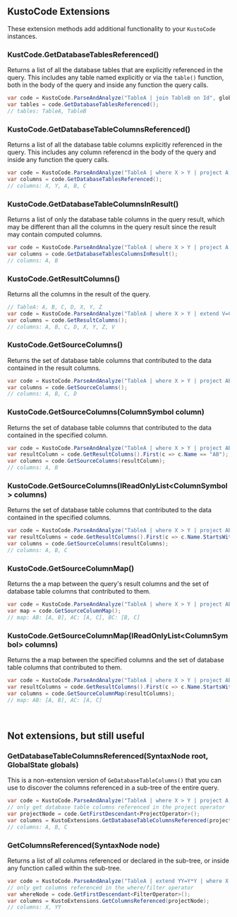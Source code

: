 ﻿## KustoCode Extensions

These extension methods add additional functionality to your `KustoCode` instances.

### KustCode.GetDatabaseTablesReferenced()
Returns a list of all the database tables that are explicitly referenced in the query. 
This includes any table named explicitly or via the `table()` function, 
both in the body of the query and inside any function the query calls.

```csharp
var code = KustoCode.ParseAndAnalyze("TableA | join TableB on Id", globals);
var tables = code.GetDatabaseTablesReferenced();
// tables: TableA, TableB
```

### KustoCode.GetDatabaseTableColumnsReferenced()
Returns a list of all the database table columns explicitly referenced in the query.
This includes any column referencd in the body of the query and inside any function the query calls.

```csharp
var code = KustoCode.ParseAndAnalyze("TableA | where X > Y | project A, B, C", globals);
var columns = code.GetDatabaseTablesReferenced();
// columns: X, Y, A, B, C
```

### KustoCode.GetDatabaseTableColumnsInResult()
Returns a list of only the database table columns in the query result, 
which may be different than all the columns in the query result since the 
result may contain computed columns.

```csharp
var code = KustoCode.ParseAndAnalyze("TableA | where X > Y | project A, B, V=C*D", globals);
var columns = code.GetDatabaseTablesColumnsInResult();
// columns: A, B
```

### KustoCode.GetResultColumns()
Returns all the columns in the result of the query. 

```csharp
// TableA: A, B, C, D, X, Y, Z
var code = KustoCode.ParseAndAnalyze("TableA | where X > Y | extend V=C*D", globals);
var columns = code.GetResultColumns();
// columns: A, B, C, D, X, Y, Z, V
```

### KustoCode.GetSourceColumns()
Returns the set of database table columns that contributed to the data contained in the result columns.

```csharp
var code = KustoCode.ParseAndAnalyze("TableA | where X > Y | project AB=A+B, CD=C+D", globals);
var columns = code.GetSourceColumns();
// columns: A, B, C, D
```

### KustoCode.GetSourceColumns(ColumnSymbol column)
Returns the set of database table columns that contributed to the data contained in the specified column.

```csharp
var code = KustoCode.ParseAndAnalyze("TableA | where X > Y | project AB=A+B, CD=C+D", globals);
var resultColumn = code.GetResultColumns().First(c => c.Name == "AB");
var columns = code.GetSourceColumns(resultColumn);
// columns: A, B
```

### KustoCode.GetSourceColumns(IReadOnlyList&lt;ColumnSymbol&gt; columns)
Returns the set of database table columns that contributed to the data contained in the specified columns.

```csharp
var code = KustoCode.ParseAndAnalyze("TableA | where X > Y | project AB=A+B, AC=A+C, BC=B+C", globals);
var resultColumns = code.GetResultColumns().First(c => c.Name.StartsWith("A")).ToList();
var columns = code.GetSourceColumns(resultColumns);
// columns: A, B, C
```

### KustoCode.GetSourceColumnMap()
Returns the a map between the query's result columns and the set of database table columns that contributed to them.

```csharp
var code = KustoCode.ParseAndAnalyze("TableA | where X > Y | project AB=A+B, AC=A+C, BC=B+C", globals);
var map = code.GetSourceColumnMap();
// map: AB: [A, B], AC: [A, C], BC: [B, C]
```

### KustoCode.GetSourceColumnMap(IReadOnlyList&lt;ColumnSymbol&gt; columns)
Returns the a map between the specified columns and the set of database table columns that contributed to them.

```csharp
var code = KustoCode.ParseAndAnalyze("TableA | where X > Y | project AB=A+B, AC=A+C, BC=B+C", globals);
var resultColumns = code.GetResultColumns().First(c => c.Name.StartsWith("A")).ToList();
var columns = code.GetSourceColumnMap(resultColumns);
// map: AB: [A, B], AC: [A, C]
```


<br/>

## Not extensions, but still useful

### GetDatabaseTableColumnsReferenced(SyntaxNode root, GlobalState globals)
This is a non-extension version of `GeDatabaseTableColumns()` that you can use to 
discover the columns referenced in a sub-tree of the entire query.  

```csharp
var code = KustoCode.ParseAndAnalyze("TableA | where X > Y | project A, B, C", globals);
// only get database table columns referenced in the project operator 
var projectNode = code.GetFirstDescendant<ProjectOperator>();
var columns = KustoExtensions.GetDatabaseTableColumnsReferenced(projectNode, code.Globals);
// columns: A, B, C
```

### GetColumnsReferenced(SyntaxNode node)
Returns a list of all columns referenced or declared in the sub-tree, or 
inside any function called within the sub-tree.

```csharp
var code = KustoCode.ParseAndAnalyze("TableA | extend YY=Y*Y | where X > YY | project A, B, C", globals);
// only get columns referenced in the where/filter operator
var whereNode = code.GetFirstDescendant<FilterOperator>();
var columns = KustoExtensions.GetColumnsReferenced(projectNode);
// columns: X, YY
```

